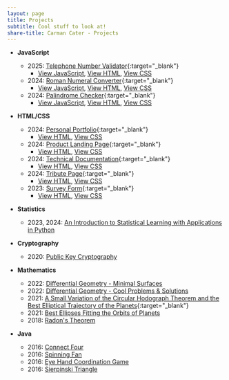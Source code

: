 ```yaml
---
layout: page
title: Projects
subtitle: Cool stuff to look at!
share-title: Carman Cater - Projects
---
```


- **JavaScript**
    - 2025: [Telephone Number Validator](telephone-number-validator.html){:target="_blank"}
        - [View JavaScript](telephone-number-validatorJS.md), [View HTML](telephone-number-validatorHTML.md), [View CSS](telephone-number-validatorCSS.md)
    - 2024: [Roman Numeral Converter](roman-numeral-converter.html){:target="_blank"}
        - [View JavaScript](roman-numeral-converterJS.md), [View HTML](roman-numeral-converterHTML.md), [View CSS](roman-numeral-converterCSS.md)
    - 2024: [Palindrome Checker](palindrome-checker.html){:target="_blank"}
        - [View JavaScript](palindrome-checkerJS.md), [View HTML](palindrome-checkerHTML.md), [View CSS](palindrome-checkerCSS.md)
- **HTML/CSS**
    - 2024: [Personal Portfolio](personalportfolio.html){:target="_blank"}
        - [View HTML](personalportfolioHTML.md), [View CSS](personalportfolioCSS.md)
    - 2024: [Product Landing Page](productlandingpage.html){:target="_blank"}
        - [View HTML](productlandingpageHTML.md), [View CSS](productlandingpageCSS.md)
    - 2024: [Technical Documentation](technicaldocumentation.html){:target="_blank"}
        - [View HTML](technicaldocumentationHTML.md), [View CSS](technicaldocumentationCSS.md)
    - 2024: [Tribute Page](tributepage.html){:target="_blank"}
        - [View HTML](TributePageHTML.md), [View CSS](TributePageCSS.md)
    - 2023: [Survey Form](surveyform.html){:target="_blank"}
        - [View HTML](SurveyFormHTML.md), [View CSS](SurveyFormCSS.md)

- **Statistics**
    - 2023, 2024: [An Introduction to Statistical Learning with Applications in Python](ISLP.md)

- **Cryptography**
    - 2020: [Public Key Cryptography](publicKeyCryptographyProject.html)

- **Mathematics**
    - 2022: [Differential Geometry - Minimal Surfaces](minimalSurfacesPresentation.html)
     - 2022: [Differential Geometry - Cool Problems & Solutions](diffGeoCoolProblems.html)
    - 2021: [A Small Variation of the Circular Hodograph Theorem and the Best Elliptical Trajectory of the Planets](https://arxiv.org/abs/2109.11664){:target="_blank"}
    - 2021: [Best Ellipses Fitting the Orbits of Planets](ellipsesFittingTheOrbitsOfPlanetsPaper.html)
    - 2018: [Radon's Theorem](radonsTheoremPresentation.html)

- **Java**
    - 2016: [Connect Four](ConnectFour.md)
    - 2016: [Spinning Fan](SpinningFan.md)
    - 2016: [Eye Hand Coordination Game](EyeHandCoordination.md)
    - 2016: [Sierpinski Triangle](SierpinskiTriangle.md)